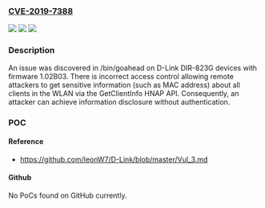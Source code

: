 ### [CVE-2019-7388](https://cve.mitre.org/cgi-bin/cvename.cgi?name=CVE-2019-7388)
![](https://img.shields.io/static/v1?label=Product&message=n%2Fa&color=blue)
![](https://img.shields.io/static/v1?label=Version&message=n%2Fa&color=blue)
![](https://img.shields.io/static/v1?label=Vulnerability&message=n%2Fa&color=brighgreen)

### Description

An issue was discovered in /bin/goahead on D-Link DIR-823G devices with firmware 1.02B03. There is incorrect access control allowing remote attackers to get sensitive information (such as MAC address) about all clients in the WLAN via the GetClientInfo HNAP API. Consequently, an attacker can achieve information disclosure without authentication.

### POC

#### Reference
- https://github.com/leonW7/D-Link/blob/master/Vul_3.md

#### Github
No PoCs found on GitHub currently.

